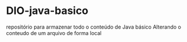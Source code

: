 # DIO-java-basico
repositório para armazenar todo o conteúdo de Java básico
Alterando o conteudo de um arquivo de forma local